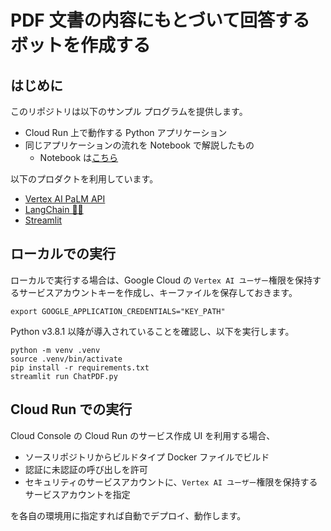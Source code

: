 # PDF 文書の内容にもとづいて回答するボットを作成する
## はじめに
このリポジトリは以下のサンプル プログラムを提供します。
- Cloud Run 上で動作する Python アプリケーション
- 同じアプリケーションの流れを Notebook で解説したもの
  - Notebook は[こちら](./notebook/DocQA_PaLM_LangChain.ipynb)

以下のプロダクトを利用しています。
- [Vertex AI PaLM API](https://cloud.google.com/vertex-ai/docs/generative-ai/learn/overview)
- [LangChain 🦜️🔗](https://python.langchain.com/docs/get_started/introduction.html)
- [Streamlit](https://streamlit.io/)

## ローカルでの実行
ローカルで実行する場合は、Google Cloud の `Vertex AI ユーザー`権限を保持するサービスアカウントキーを作成し、キーファイルを保存しておきます。

```shell
export GOOGLE_APPLICATION_CREDENTIALS="KEY_PATH"
```
Python v3.8.1 以降が導入されていることを確認し、以下を実行します。 
```shell
python -m venv .venv
source .venv/bin/activate
pip install -r requirements.txt
streamlit run ChatPDF.py
```
## Cloud Run での実行

Cloud Console の Cloud Run のサービス作成 UI を利用する場合、
- ソースリポジトリからビルドタイプ Docker ファイルでビルド
- 認証に未認証の呼び出しを許可
- セキュリティのサービスアカウントに、`Vertex AI ユーザー`権限を保持するサービスアカウントを指定

を各自の環境用に指定すれば自動でデプロイ、動作します。
